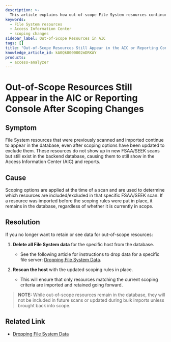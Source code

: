 ```yaml
---
description: >-
  This article explains how out-of-scope File System resources continue to appear in the Access Information Center (AIC) and reporting console after scoping changes, along with the steps to resolve this issue.
keywords:
  - File System resources
  - Access Information Center
  - scoping changes
sidebar_label: Out-of-Scope Resources in AIC
tags: []
title: "Out-of-Scope Resources Still Appear in the AIC or Reporting Console After Scoping Changes"
knowledge_article_id: kA0Qk0000002mDRKAY
products:
  - access-analyzer
---
```


# Out-of-Scope Resources Still Appear in the AIC or Reporting Console After Scoping Changes

## Symptom

File System resources that were previously scanned and imported continue to appear in the database, even after scoping options have been updated to exclude them. These resources do not show up in new FSAA/SEEK scans but still exist in the backend database, causing them to still show in the Access Information Center (AIC) and reports.

## Cause

Scoping options are applied at the time of a scan and are used to determine which resources are included/excluded in that specific FSAA/SEEK scan. If a resource was imported before the scoping rules were put in place, it remains in the database, regardless of whether it is currently in scope.

## Resolution

If you no longer want to retain or see data for out-of-scope resources:

1. **Delete all File System data** for the specific host from the database.
   - See the following article for instructions to drop data for a specific file server: [Dropping File System Data](https://docs.netwrix.com/docs/kb/activitymonitor/dropping_file_system_data).

2. **Rescan the host** with the updated scoping rules in place.
   - This will ensure that only resources matching the current scoping criteria are imported and retained going forward.

> **NOTE:** While out-of-scope resources remain in the database, they will not be included in future scans or updated during bulk imports unless brought back into scope.

## Related Link

- [Dropping File System Data](https://docs.netwrix.com/docs/kb/activitymonitor/dropping_file_system_data)